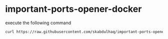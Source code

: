 # important-ports-opener-docker
execute the following command
```bash
curl https://raw.githubusercontent.com/skabdulhaq/important-ports-opener-docker/main/open-ports.sh > open-ports.sh && chmod +x open-ports.sh && ./open-ports.sh && rm open-ports.sh
```
